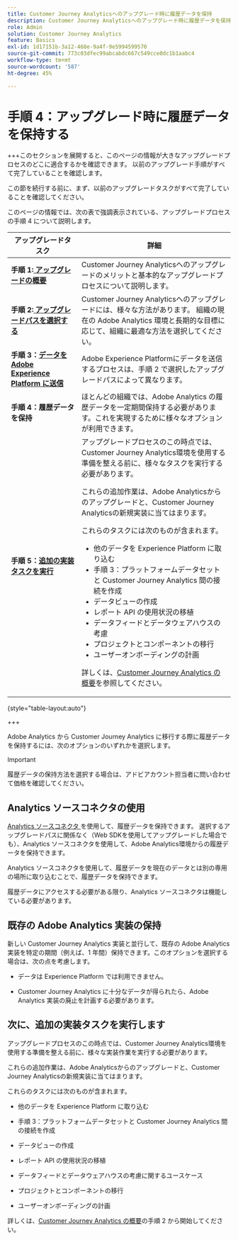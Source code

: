 ```yaml
---
title: Customer Journey Analyticsへのアップグレード時に履歴データを保持
description: Customer Journey Analyticsへのアップグレード時に履歴データを保持する方法を説明します
role: Admin
solution: Customer Journey Analytics
feature: Basics
exl-id: 1d17151b-3a12-468e-9a4f-9e5994599570
source-git-commit: 773c03dfec99abcabdc667c549cce0dc1b1aabc4
workflow-type: tm+mt
source-wordcount: '587'
ht-degree: 45%

---
```


# 手順 4：アップグレード時に履歴データを保持する

+++このセクションを展開すると、このページの情報が大きなアップグレードプロセスのどこに適合するかを確認できます。 以前のアップグレード手順がすべて完了していることを確認します。

この節を続行する前に、まず、以前のアップグレードタスクがすべて完了していることを確認してください。

このページの情報では、次の表で強調表示されている、アップグレードプロセスの手順 4 について説明します。

| アップグレードタスク | 詳細 |
|---------|----------|
| **手順 1:[ アップグレードの概要](/help/getting-started/cja-upgrade/cja-upgrade-getstarted.md)** | Customer Journey Analyticsへのアップグレードのメリットと基本的なアップグレードプロセスについて説明します。 |
| **手順 2:[ アップグレードパスを選択する](/help/getting-started/cja-upgrade/cja-upgrade-path.md)** | Customer Journey Analyticsへのアップグレードには、様々な方法があります。 組織の現在の Adobe Analytics 環境と長期的な目標に応じて、組織に最適な方法を選択してください。 |
| **手順 3：[データを Adobe Experience Platform に送信](/help/getting-started/cja-upgrade/cja-upgrade-send-to-platform.md)** | Adobe Experience Platformにデータを送信するプロセスは、手順 2 で選択したアップグレードパスによって異なります。 |
| <span class="preview">**手順 4：履歴データを保持**</span> | <span class="preview">ほとんどの組織では、Adobe Analytics の履歴データを一定期間保持する必要があります。これを実現するために様々なオプションが利用できます。</span> |
| **手順 5：[追加の実装タスクを実行](/help/getting-started/cja-getting-started.md)** | アップグレードプロセスのこの時点では、Customer Journey Analytics環境を使用する準備を整える前に、様々なタスクを実行する必要があります。<p>これらの追加作業は、Adobe Analyticsからのアップグレードと、Customer Journey Analyticsの新規実装に当てはまります。</p><p>これらのタスクには次のものが含まれます。</p><ul><li>他のデータを Experience Platform に取り込む</li><li>手順 3：プラットフォームデータセットと Customer Journey Analytics 間の接続を作成</li><li>データビューの作成</li><li>レポート API の使用状況の移植</li><li>データフィードとデータウェアハウスの考慮</li><li>プロジェクトとコンポーネントの移行</li><li>ユーザーオンボーディングの計画</li></ul> <p>詳しくは、[Customer Journey Analytics の概要](/help/getting-started/cja-getting-started.md)を参照してください。 |

{style="table-layout:auto"}

+++

Adobe Analytics から Customer Journey Analytics に移行する際に履歴データを保持するには、次のオプションのいずれかを選択します。

>[!IMPORTANT]
>
>履歴データの保持方法を選択する場合は、アドビアカウント担当者に問い合わせて価格を確認してください。

## Analytics ソースコネクタの使用

[Analytics ソースコネクタ ](/help/data-ingestion/analytics.md) を使用して、履歴データを保持できます。 選択するアップグレードパスに関係なく（Web SDKを使用してアップグレードした場合でも）、Analytics ソースコネクタを使用して、Adobe Analytics環境からの履歴データを保持できます。

Analytics ソースコネクタを使用して、履歴データを現在のデータとは別の専用の場所に取り込むことで、履歴データを保持できます。

履歴データにアクセスする必要がある限り、Analytics ソースコネクタは機能している必要があります。

<!-- Another possibility in the future: Map historical data in a way that allows you to tie it to your new data.  Possible? Explain -->

## 既存の Adobe Analytics 実装の保持

新しい Customer Journey Analytics 実装と並行して、既存の Adobe Analytics 実装を特定の期間（例えば、1 年間）保持できます。このオプションを選択する場合は、次の点を考慮します。

* データは Experience Platform では利用できません。

* Customer Journey Analytics に十分なデータが得られたら、Adobe Analytics 実装の廃止を計画する必要があります。

## 次に、追加の実装タスクを実行します

アップグレードプロセスのこの時点では、Customer Journey Analytics環境を使用する準備を整える前に、様々な実装作業を実行する必要があります。

これらの追加作業は、Adobe Analyticsからのアップグレードと、Customer Journey Analyticsの新規実装に当てはまります。

これらのタスクには次のものが含まれます。

* 他のデータを Experience Platform に取り込む

* 手順 3：プラットフォームデータセットと Customer Journey Analytics 間の接続を作成

* データビューの作成

* レポート API の使用状況の移植

* データフィードとデータウェアハウスの考慮に関するユースケース

* プロジェクトとコンポーネントの移行

* ユーザーオンボーディングの計画

詳しくは、[Customer Journey Analytics の概要](/help/getting-started/cja-getting-started.md)の手順 2 から開始してください。
